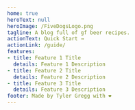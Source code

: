 ```yaml
---
home: true
heroText: null
heroImage: /FiveDogsLogo.png
tagline: A blog full of gf beer recipes.
actionText: Quick Start →
actionLink: /guide/
features:
- title: Feature 1 Title
  details: Feature 1 Description
- title: Feature 2 Title
  details: Feature 2 Description
- title: Feature 3 Title
  details: Feature 3 Description
footer: Made by Tyler Gregg with ❤️
---
```


